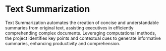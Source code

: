 # Text Summarization
Text Summarization automates the creation of concise and understandable summaries from original text, assisting executives in efficiently comprehending complex documents. Leveraging computational methods, the project identifies key points and contextual cues to generate informative summaries, enhancing productivity and comprehension.
